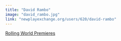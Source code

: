 ```yaml
---
title: "David Rambo"
image: "david_rambo.jpg"
link: "newplayexchange.org/users/620/david-rambo"
---
```


[Rolling World Premieres](/programs/rolling-world-premieres)